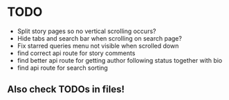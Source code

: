# TODO

 - Split story pages so no vertical scrolling occurs?
 - Hide tabs and search bar when scrolling on search page?
 - Fix starred queries menu not visible when scrolled down
 - find correct api route for story comments
 - find better api route for getting author following status together with bio
 - find api route for search sorting


## Also check TODOs in files!